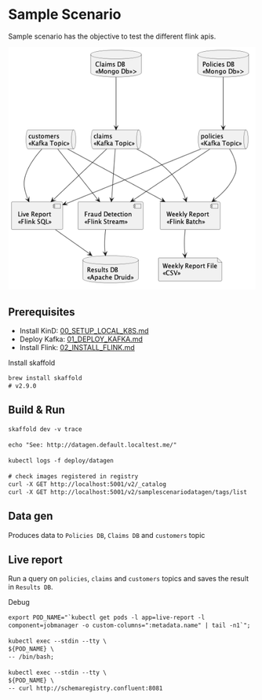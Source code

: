 # Sample Scenario

Sample scenario has the objective to test the different flink apis.

![Sample Scenario](../doc/img/sample_scenario.png)


## Prerequisites

* Install KinD: [00_SETUP_LOCAL_K8S.md](../doc/00_SETUP_LOCAL_K8S.md)
* Deploy Kafka: [01_DEPLOY_KAFKA.md](../doc/01_DEPLOY_KAFKA.md)
* Install Flink: [02_INSTALL_FLINK.md](../doc/02_INSTALL_FLINK.md)

Install skaffold
```shell
brew install skaffold
# v2.9.0
```

## Build & Run
```shell
skaffold dev -v trace

echo "See: http://datagen.default.localtest.me/"

kubectl logs -f deploy/datagen

# check images registered in registry
curl -X GET http://localhost:5001/v2/_catalog
curl -X GET http://localhost:5001/v2/samplescenariodatagen/tags/list
```

## Data gen

Produces data to `Policies DB`, `Claims DB` and `customers` topic  

## Live report

Run a query on `policies`, `claims` and `customers` topics and saves the result in `Results DB`.

Debug
```shell
export POD_NAME="`kubectl get pods -l app=live-report -l component=jobmanager -o custom-columns=":metadata.name" | tail -n1`";

kubectl exec --stdin --tty \
${POD_NAME} \
-- /bin/bash;

kubectl exec --stdin --tty \
${POD_NAME} \
-- curl http://schemaregistry.confluent:8081

```